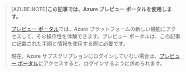 
> [AZURE.NOTE]**この記事では、Azure プレビュー ポータルを使用します。**
> 
> [プレビュー ポータル](https://portal.azure.com/)では、Azure プラットフォームの新しい機能にアクセスして、その操作性を体験できます。プレビュー ポータルは、この記事に記載された手順と情報を使用する際に必要です。
> 
> 現在、Azure サブスクリプションにログインしていない場合は、[プレビュー ポータル](https://portal.azure.com/)にアクセスすると、ログインするように求められます。

<!---HONumber=Oct15_HO3-->